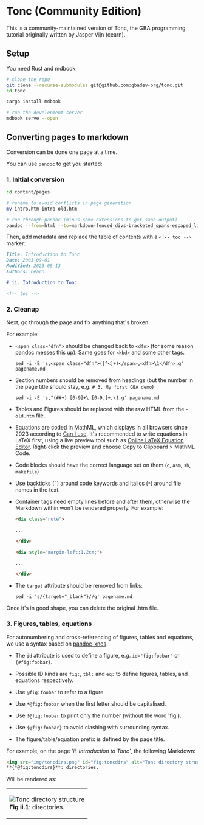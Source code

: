 # Tonc (Community Edition)

This is a community-maintained version of Tonc, the GBA programming tutorial originally written by Jasper Vijn (cearn).

## Setup

You need Rust and mdbook.

```sh
# clone the repo
git clone --recurse-submodules git@github.com:gbadev-org/tonc.git
cd tonc

cargo install mdbook

# run the development server
mdbook serve --open
```

## Converting pages to markdown

Conversion can be done one page at a time.

You can use `pandoc` to get you started:

### 1. Initial conversion

```sh
cd content/pages

# rename to avoid conflicts in page generation
mv intro.htm intro-old.htm

# run through pandoc (minus some extensions to get sane output)
pandoc --from=html --to=markdown-fenced_divs-bracketed_spans-escaped_line_breaks-smart --wrap=none -o intro.md intro-old.htm
```

Then, add metadata and replace the table of contents with a `<!-- toc -->` marker:

```md
Title: Introduction to Tonc
Date: 2003-09-01
Modified: 2023-08-13
Authors: Cearn

# ii. Introduction to Tonc

<!-- toc -->
```

### 2. Cleanup

Next, go through the page and fix anything that's broken.

For example:

*   `<span class="dfn">` should be changed back to `<dfn>` (for some reason pandoc messes this up). Same goes for `<kbd>` and some other tags.

    ```
    sed -i -E 's,<span class="dfn">([^<]+)</span>,<dfn>\1</dfn>,g' pagename.md
    ```

*   Section numbers should be removed from headings (but the number in the page title should stay, e.g. `# 3. My first GBA demo`)

    ```
    sed -i -E 's,^(##+) [0-9]+\.[0-9.]+,\1,g' pagename.md
    ```

*   Tables and Figures should be replaced with the raw HTML from the `-old.htm` file.

*   Equations are coded in MathML, which displays in all browsers since 2023 according to [Can I use](https://caniuse.com/mathml).
    It's recommended to write equations in LaTeX first, using a live preview tool such as [Online LaTeX Equation Editor](https://latexeditor.lagrida.com/).
    Right-click the preview and choose Copy to Clipboard > MathML Code.

*   Code blocks should have the correct language set on them (`c`, `asm`, `sh`, `makefile`)

*   Use backticks (`` ` ``) around code keywords and italics (`*`) around file names in the text.

*   Container tags need empty lines before and after them, otherwise the Markdown within won't be rendered properly. For example:

    ```html
    <div class="note">

    ...

    </div>

    <div style="margin-left:1.2cm;">

    ...

    </div>
    ```

*   The `target` attribute should be removed from links:

    ```
    sed -i 's/{target="_blank"}//g' pagename.md
    ```

Once it's in good shape, you can delete the original .htm file.

### 3. Figures, tables, equations

For autonumbering and cross-referencing of figures, tables and equations, we use a syntax based on [pandoc-xnos](https://github.com/tomduck/pandoc-xnos).


* The `id` attribute is used to define a figure, e.g. `id="fig:foobar"` or `{#fig:foobar}`.

* Possible ID kinds are `fig:`, `tbl:` and `eq:` to define figures, tables, and equations respectively.

* Use `@fig:foobar` to refer to a figure.

* Use `*@fig:foobar` when the first letter should be capitalised.

* Use `!@fig:foobar` to print only the number (without the word 'fig').

* Use `{@fig:foobar}` to avoid clashing with surrounding syntax.

* The figure/table/equation prefix is defined by the page title.


For example, on the page *'ii. Introduction to Tonc'*, the following Markdown:

```html
<img src="img/toncdirs.png" id="fig:toncdirs" alt="Tonc directory structure">
**{*@fig:toncdirs}**: directories.
```

Will be rendered as:

<table>
 <tr>
  <td>
   <p>
   <img alt="Tonc directory structure" id="fig:toncdirs" src="content/img/toncdirs.png"><br>
    <strong>Fig ii.1</strong>: directories.
    </p>
  </td>
 </tr>
</table>
